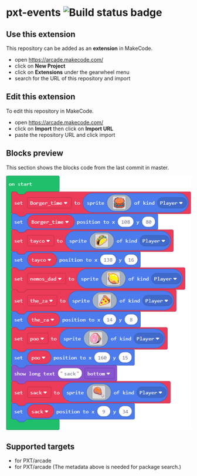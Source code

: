 # pxt-events ![Build status badge](https://github.com/hensun111/pxt-events/workflows/MakeCode/badge.svg)



## Use this extension

This repository can be added as an **extension** in MakeCode.

* open https://arcade.makecode.com/
* click on **New Project**
* click on **Extensions** under the gearwheel menu
* search for the URL of this repository and import

## Edit this extension

To edit this repository in MakeCode.

* open https://arcade.makecode.com/
* click on **Import** then click on **Import URL**
* paste the repository URL and click import

## Blocks preview

This section shows the blocks code from the last commit in master.

![A rendered view of the blocks](https://github.com/hensun111/pxt-events/raw/master/.makecode/blocks.png)

## Supported targets

* for PXT/arcade
* for PXT/arcade
(The metadata above is needed for package search.)

